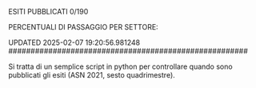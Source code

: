 ESITI PUBBLICATI 0/190 

PERCENTUALI DI PASSAGGIO PER SETTORE:

UPDATED 2025-02-07 19:20:56.981248
###################################################### 

Si tratta di un semplice script in python per controllare quando sono pubblicati gli esiti (ASN 2021, sesto quadrimestre).

